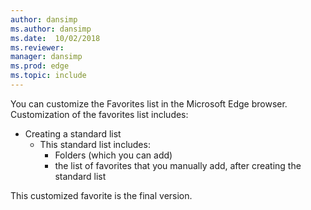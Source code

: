 ```yaml
---
author: dansimp
ms.author: dansimp
ms.date:  10/02/2018
ms.reviewer: 
manager: dansimp
ms.prod: edge
ms.topic: include
---
```


You can customize the Favorites list in the Microsoft Edge browser. Customization of the favorites list includes:

- Creating a standard list
    - This standard list includes:
        - Folders (which you can add)
        - the list of favorites that you manually add, after creating the standard list

This customized favorite is the final version. 


